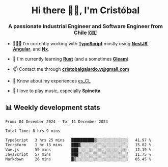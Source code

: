 <h1 align="center">Hi there ✌🏻, I'm Cristóbal</h1>
<h3 align="center">A passionate Industrial Engineer and Software Engineer from Chile 🇨🇱</h3>

- 🧑🏻‍💻 I’m currently working with **[TypeScript](https://www.typescriptlang.org)** mostly using **[NestJS](https://nestjs.com)**, **[Angular](https://angular.io)**, and **[Nx](https://nx.dev)**.

- 🌱 I'm currently learning **[Rust](https://www.rust-lang.org)** (and a sometimes **[Gleam](https://gleam.run/)**)

- 📫 Contact me through **cristobalgajardo.v@gmail.com**

- 📄 Know about my experiences [es_CL](https://bit.ly/cv-cristobal-gajardo)

- 🎸 I love to play music, especially **Spinetta**

## 📊 Weekly development stats

<!--START_SECTION:waka-->

```txt
From: 04 December 2024 - To: 11 December 2024

Total Time: 8 hrs 9 mins

TypeScript   3 hrs 25 mins   ██████████▒░░░░░░░░░░░░░░   41.97 %
Terraform    1 hr 13 mins    ███▓░░░░░░░░░░░░░░░░░░░░░   15.02 %
Vue.js       59 mins         ███░░░░░░░░░░░░░░░░░░░░░░   12.19 %
JavaScript   57 mins         ███░░░░░░░░░░░░░░░░░░░░░░   11.75 %
Markdown     26 mins         █▒░░░░░░░░░░░░░░░░░░░░░░░   05.45 %
```

<!--END_SECTION:waka-->
